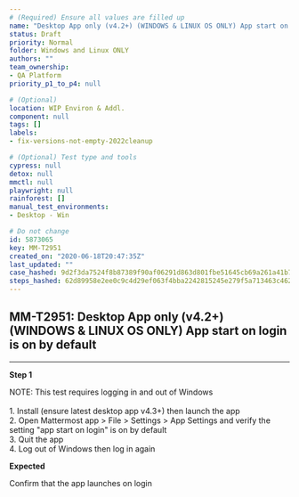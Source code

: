 ```yaml
---
# (Required) Ensure all values are filled up
name: "Desktop App only (v4.2+) (WINDOWS & LINUX OS ONLY) App start on login is on by default"
status: Draft
priority: Normal
folder: Windows and Linux ONLY
authors: ""
team_ownership: 
- QA Platform
priority_p1_to_p4: null

# (Optional)
location: WIP Environ & Addl.
component: null
tags: []
labels: 
- fix-versions-not-empty-2022cleanup

# (Optional) Test type and tools
cypress: null
detox: null
mmctl: null
playwright: null
rainforest: []
manual_test_environments: 
- Desktop - Win

# Do not change
id: 5873065
key: MM-T2951
created_on: "2020-06-18T20:47:35Z"
last_updated: ""
case_hashed: 9d2f3da7524f8b87389f90af06291d863d801fbe51645cb69a261a41b7dbd3337c1c84bf7d26d70d166a0ebfbaea34e8
steps_hashed: 62d89958e2ee0c9c4d29ef063f4bba2242815245e279f5a713463c462274b07f488e1ffa80b53ec03b9c59380389268f
---
```


<!-- (Auto-generated) Based on frontmatter's "key" and "name" -->

## MM-T2951: Desktop App only (v4.2+) (WINDOWS & LINUX OS ONLY) App start on login is on by default

---

**Step 1**

NOTE: This test requires logging in and out of Windows\
\
1\. Install (ensure latest desktop app v4.3+) then launch the app\
2\. Open Mattermost app > File > Settings > App Settings and verify the setting "app start on login" is on by default\
3\. Quit the app\
4\. Log out of Windows then log in again

**Expected**

Confirm that the app launches on login
